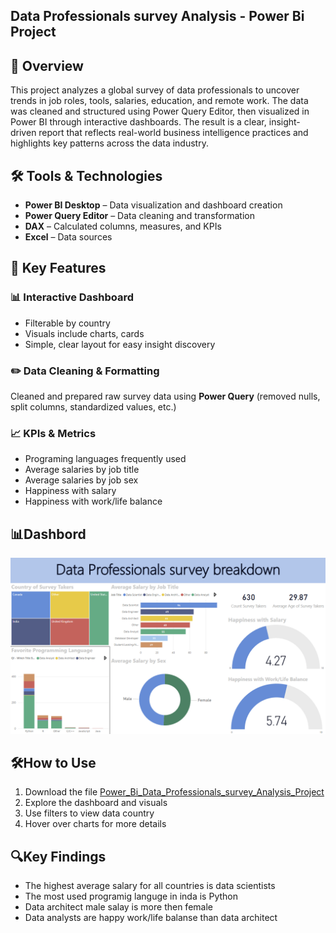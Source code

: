 ##  Data Professionals survey Analysis - Power Bi Project

## 📌 Overview

This project analyzes a global survey of data professionals to uncover trends in job roles, tools, salaries, education, and remote work. The data was cleaned and structured using Power Query Editor, then visualized in Power BI through interactive dashboards. The result is a clear, insight-driven report that reflects real-world business intelligence practices and highlights key patterns across the data industry.

## 🛠️ Tools & Technologies
- **Power BI Desktop** – Data visualization and dashboard creation  
- **Power Query Editor** – Data cleaning and transformation  
- **DAX** – Calculated columns, measures, and KPIs  
- **Excel** – Data sources

## 🌟 Key Features

### 📊 Interactive Dashboard
- Filterable by country 
- Visuals include charts, cards
- Simple, clear layout for easy insight discovery

### ✏️ Data Cleaning & Formatting
Cleaned and prepared raw survey data using **Power Query** (removed nulls, split columns, standardized values, etc.)

### 📈 KPIs & Metrics
  - Programing languages frequently used
  - Average salaries by job title
  - Average salaries by job sex
  - Happiness with salary
  - Happiness with work/life balance

## 📊Dashbord
![Analysis Dashboard](Dashbord..png) 

## 🛠️How to Use
1. Download the file [Power_Bi_Data_Professionals_survey_Analysis_Project](Power_Bi_Data_Professionals_survey_Analysis_Project.pbix)
2. Explore the dashboard and visuals  
3. Use filters to view data country
4. Hover over charts for more details

## 🔍Key Findings
- The highest average salary for all countries is data scientists
- The most used programig languge in inda is Python
- Data architect male salay is more then female
- Data analysts are happy work/life balanse than data architect
